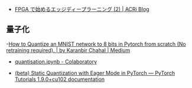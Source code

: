 


- [FPGA で始めるエッジディープラーニング (2) | ACRi Blog](https://www.acri.c.titech.ac.jp/wordpress/archives/5786)


## 量子化
-[How to Quantize an MNIST network to 8 bits in Pytorch from scratch (No retraining required). | by Karanbir Chahal | Medium](https://karanbirchahal.medium.com/how-to-quantise-an-mnist-network-to-8-bits-in-pytorch-no-retraining-required-from-scratch-39f634ac8459)
  - [quantisation.ipynb - Colaboratory](https://colab.research.google.com/drive/1oDfcLRz2AIgsclkXJHj-5wMvbylr4Nxz#scrollTo=M5xNLrchrI6u)

- [(beta) Static Quantization with Eager Mode in PyTorch — PyTorch Tutorials 1.9.0+cu102 documentation](https://pytorch.org/tutorials/advanced/static_quantization_tutorial.html)

